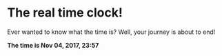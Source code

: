 # The real time clock!

Ever wanted to know what the time is? Well, your journey is about to end!

**The time is Nov 04, 2017, 23:57**